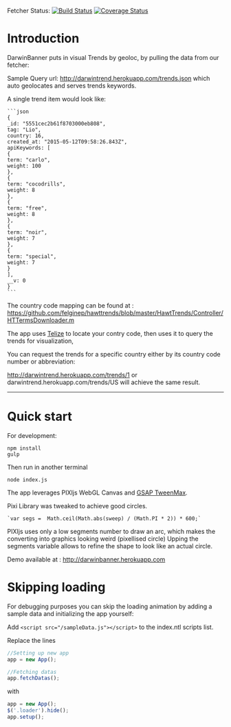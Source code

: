 Fetcher Status: [![Build Status](https://magnum.travis-ci.com/DarwinEcosystem/spacetime.svg?token=MXsSTiXdKzkyDeycmEsD&branch=master)](https://magnum.travis-ci.com/DarwinEcosystem/spacetime) [![Coverage Status](https://coveralls.io/repos/DarwinEcosystem/spacetime/badge.svg?branch=master&t=Mfs5li)](https://coveralls.io/r/DarwinEcosystem/spacetime?branch=master)

# Introduction

DarwinBanner puts in visual Trends by geoloc, by pulling the data from our fetcher:

Sample Query url: http://darwintrend.herokuapp.com/trends.json which auto geolocates and serves trends keywords.

A single trend item would look like:

    ```json
    {
    _id: "5551cec2b61f8703000eb808",
    tag: "Lio",
    country: 16,
    created_at: "2015-05-12T09:58:26.843Z",
    apiKeywords: [
    {
    term: "carlo",
    weight: 100
    },
    {
    term: "cocodrills",
    weight: 8
    },
    {
    term: "free",
    weight: 8
    },
    {
    term: "noir",
    weight: 7
    },
    {
    term: "special",
    weight: 7
    }
    ],
    __v: 0
    }
    ```

The country code mapping can be found at : https://github.com/felginep/hawttrends/blob/master/HawtTrends/Controller/HTTermsDownloader.m

The app uses [Telize](www.telize.com) to locate your contry code, then uses it to query the trends for visualization,

You can request the trends for a specific country either by its country code number or abbreviation:

http://darwintrend.herokuapp.com/trends/1 or darwintrend.herokuapp.com/trends/US will achieve the same result.


<hr>

# Quick start

For development:

    npm install
    gulp

Then run in another terminal

    node index.js

The app leverages PIXIjs WebGL Canvas and [GSAP TweenMax](https://greensock.com/gsap).

Pixi Library was tweaked to achieve good circles.

    `var segs =  Math.ceil(Math.abs(sweep) / (Math.PI * 2)) * 600;`

PIXIjs uses only a low segments number to draw an arc, which makes the converting into graphics looking weird (pixellised circle)
Upping the segments variable allows to refine the shape to look like an actual circle.



Demo available at : http://darwinbanner.herokuapp.com


# Skipping loading

For debugging purposes you can skip the loading animation by adding a sample data and initializing the app yourself:

Add `<script src="/sampleData.js"></script>` to the index.ntl scripts list.

Replace the lines
```javascript
//Setting up new app
app = new App();

//Fetching datas
app.fetchDatas();
```

with

```javascript
app = new App();
$('.loader').hide();
app.setup();
```
